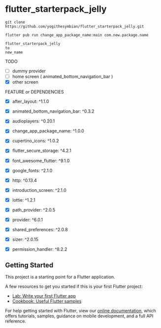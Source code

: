 # flutter_starterpack_jelly

```
git clone https://github.com/yogithesymbian/flutter_starterpack_jelly.git
```

```
flutter pub run change_app_package_name:main com.new.package.name
```

```
flutter_starterpack_jelly
to
new_name
```

TODO
- [ ] dummy provider
- [ ] home screen ( animated_bottom_navigation_bar )
- [x] other screen

FEATURE or DEPENDENCIES
- [x]   after_layout: ^1.1.0
- [x]   animated_bottom_navigation_bar: ^0.3.2
- [x]   audioplayers: ^0.20.1
- [x]   change_app_package_name: ^1.0.0
- [x]   cupertino_icons: ^1.0.2
- [x]   flutter_secure_storage: ^4.2.1
- [x]   font_awesome_flutter: ^9.1.0
- [x]   google_fonts: ^2.1.0
- [x]   http: ^0.13.4
- [x]   introduction_screen: ^2.1.0
- [x]   lottie: ^1.2.1
- [x]   path_provider: ^2.0.5
- [x]   provider: ^6.0.1
- [x]   shared_preferences: ^2.0.8
- [x]   sizer: ^2.0.15
- [x]   permission_handler: ^8.2.2



## Getting Started

This project is a starting point for a Flutter application.

A few resources to get you started if this is your first Flutter project:

- [Lab: Write your first Flutter app](https://flutter.dev/docs/get-started/codelab)
- [Cookbook: Useful Flutter samples](https://flutter.dev/docs/cookbook)

For help getting started with Flutter, view our
[online documentation](https://flutter.dev/docs), which offers tutorials,
samples, guidance on mobile development, and a full API reference.
